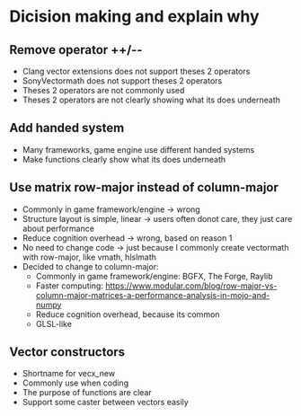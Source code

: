 # Dicision making and explain why

## Remove operator ++/--
- Clang vector extensions does not support theses 2 operators
- SonyVectormath does not support theses 2 operators
- Theses 2 operators are not commonly used
- Theses 2 operators are not clearly showing what its does underneath

## Add handed system
- Many frameworks, game engine use different handed systems
- Make functions clearly show what its does underneath

## Use matrix row-major instead of column-major
- Commonly in game framework/engine -> wrong
- Structure layout is simple, linear -> users often donot care, they just care about performance
- Reduce cognition overhead -> wrong, based on reason 1
- No need to change code -> just because I commonly create vectormath with row-major, like vmath, hlslmath
- Decided to change to column-major:
    - Commonly in game framework/engine: BGFX, The Forge, Raylib
    - Faster computing: https://www.modular.com/blog/row-major-vs-column-major-matrices-a-performance-analysis-in-mojo-and-numpy
    - Reduce cognition overhead, because its common
    - GLSL-like

## Vector constructors
- Shortname for vecx_new
- Commonly use when coding
- The purpose of functions are clear
- Support some caster between vectors easily